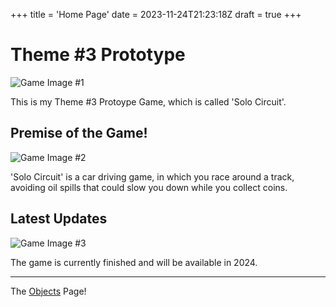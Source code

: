 +++
title = 'Home Page'
date = 2023-11-24T21:23:18Z
draft = true
+++

# Theme #3 Prototype

![Game Image #1](/images/Car_1.png)

This is my Theme #3 Protoype Game, which is called 'Solo Circuit'. 

## Premise of the Game!

![Game Image #2](/images/Car_3.png)

'Solo Circuit' is a car driving game, in which you race around a track, avoiding oil spills that could slow you down while you collect coins.

## Latest Updates

![Game Image #3](/images/Car_4.png)

The game is currently finished and will be available in 2024.

---

The [Objects](/objects) Page!
